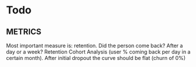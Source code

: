 # Todo

## METRICS

Most important measure is: retention. Did the person come back? After a day or a week?
Retention Cohort Analysis (user % coming back per day in a certain month). After initial dropout the curve should be flat (churn of 0%)

